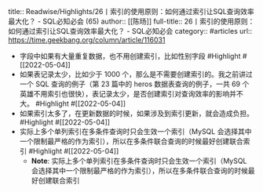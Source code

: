 title:: Readwise/Highlights/26丨索引的使用原则：如何通过索引让SQL查询效率最大化？ - SQL必知必会 (65)
author:: [[陈旸]]
full-title:: 26丨索引的使用原则：如何通过索引让SQL查询效率最大化？ - SQL必知必会
category:: #articles
url:: https://time.geekbang.org/column/article/116031

- 字段中如果有大量重复数据，也不用创建索引，比如性别字段 #Highlight #[[2022-05-04]]
- 如果表记录太少，比如少于 1000 个，那么是不需要创建索引的。我之前讲过一个 SQL 查询的例子（第 23 篇中的 heros 数据表查询的例子，一共 69 个英雄不用索引也很快），表记录太少，是否创建索引对查询效率的影响并不大。 #Highlight #[[2022-05-04]]
- 如果索引太多了，在更新数据的时候，如果涉及到索引更新，就会造成负担。 #Highlight #[[2022-05-04]]
- 实际上多个单列索引在多条件查询时只会生效一个索引（MySQL 会选择其中一个限制最严格的作为索引），所以在多条件联合查询的时候最好创建联合索引 #Highlight #[[2022-05-04]]
	- **Note**: 实际上多个单列索引在多条件查询时只会生效一个索引（MySQL 会选择其中一个限制最严格的作为索引），所以在多条件联合查询的时候最好创建联合索引